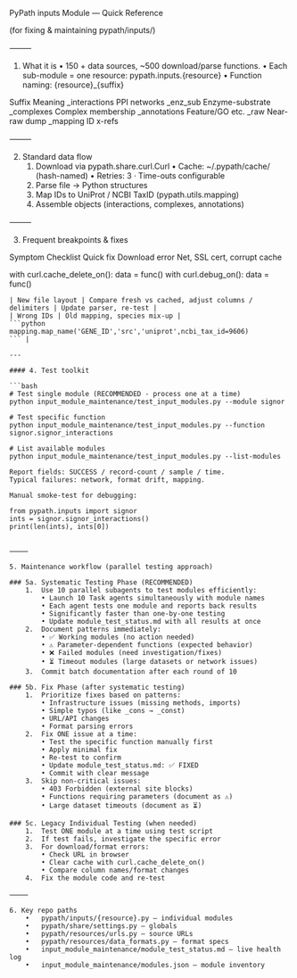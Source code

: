 PyPath inputs Module — Quick Reference

(for fixing & maintaining pypath/inputs/)

⸻

1. What it is
	•	150 + data sources, ~500 download/parse functions.
	•	Each sub-module = one resource: pypath.inputs.{resource}
	•	Function naming: {resource}_{suffix}

Suffix	Meaning
_interactions	PPI networks
_enz_sub	Enzyme-substrate
_complexes	Complex membership
_annotations	Feature/GO etc.
_raw	Near-raw dump
_mapping	ID x-refs


⸻

2. Standard data flow
	1.	Download via pypath.share.curl.Curl
	•	Cache: ~/.pypath/cache/ (hash-named)
	•	Retries: 3 · Time-outs configurable
	2.	Parse file → Python structures
	3.	Map IDs to UniProt / NCBI TaxID (pypath.utils.mapping)
	4.	Assemble objects (interactions, complexes, annotations)

⸻

3. Frequent breakpoints & fixes

Symptom	Checklist	Quick fix
Download error	Net, SSL cert, corrupt cache	

with curl.cache_delete_on(): data = func()
with curl.debug_on(): data = func()
``` |
| New file layout | Compare fresh vs cached, adjust columns / delimiters | Update parser, re-test |
| Wrong IDs | Old mapping, species mix-up |  
```python
mapping.map_name('GENE_ID','src','uniprot',ncbi_tax_id=9606)
``` |

---

#### 4. Test toolkit  

```bash
# Test single module (RECOMMENDED - process one at a time)
python input_module_maintenance/test_input_modules.py --module signor

# Test specific function
python input_module_maintenance/test_input_modules.py --function signor.signor_interactions

# List available modules
python input_module_maintenance/test_input_modules.py --list-modules

Report fields: SUCCESS / record-count / sample / time.
Typical failures: network, format drift, mapping.

Manual smoke-test for debugging:

from pypath.inputs import signor
ints = signor.signor_interactions()
print(len(ints), ints[0])


⸻

5. Maintenance workflow (parallel testing approach)

### 5a. Systematic Testing Phase (RECOMMENDED)
	1.	Use 10 parallel subagents to test modules efficiently:
		• Launch 10 Task agents simultaneously with module names
		• Each agent tests one module and reports back results
		• Significantly faster than one-by-one testing
		• Update module_test_status.md with all results at once
	2.	Document patterns immediately:
		• ✅ Working modules (no action needed)
		• ⚠️ Parameter-dependent functions (expected behavior)
		• ❌ Failed modules (need investigation/fixes)
		• ⏳ Timeout modules (large datasets or network issues)
	3.	Commit batch documentation after each round of 10

### 5b. Fix Phase (after systematic testing)
	1.	Prioritize fixes based on patterns:
		• Infrastructure issues (missing methods, imports)
		• Simple typos (like _cons → _const)
		• URL/API changes
		• Format parsing errors
	2.	Fix ONE issue at a time:
		• Test the specific function manually first
		• Apply minimal fix
		• Re-test to confirm
		• Update module_test_status.md: ✅ FIXED
		• Commit with clear message
	3.	Skip non-critical issues:
		• 403 Forbidden (external site blocks)
		• Functions requiring parameters (document as ⚠️)
		• Large dataset timeouts (document as ⏳)

### 5c. Legacy Individual Testing (when needed)
	1.	Test ONE module at a time using test script
	2.	If test fails, investigate the specific error
	3.	For download/format errors:
		• Check URL in browser
		• Clear cache with curl.cache_delete_on()
		• Compare column names/format changes
	4.	Fix the module code and re-test

⸻

6. Key repo paths
	•	pypath/inputs/{resource}.py – individual modules
	•	pypath/share/settings.py – globals
	•	pypath/resources/urls.py – source URLs
	•	pypath/resources/data_formats.py – format specs
	•	input_module_maintenance/module_test_status.md – live health log
	•	input_module_maintenance/modules.json – module inventory
